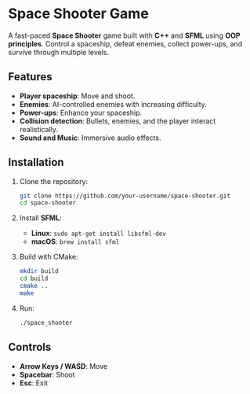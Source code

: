 # Space Shooter Game

A fast-paced **Space Shooter** game built with **C++** and **SFML** using **OOP principles**. Control a spaceship, defeat enemies, collect power-ups, and survive through multiple levels.

## Features

* **Player spaceship**: Move and shoot.
* **Enemies**: AI-controlled enemies with increasing difficulty.
* **Power-ups**: Enhance your spaceship.
* **Collision detection**: Bullets, enemies, and the player interact realistically.
* **Sound and Music**: Immersive audio effects.

## Installation

1. Clone the repository:

   ```bash
   git clone https://github.com/your-username/space-shooter.git
   cd space-shooter
   ```

2. Install **SFML**:

   * **Linux**: `sudo apt-get install libsfml-dev`
   * **macOS**: `brew install sfml`

3. Build with CMake:

   ```bash
   mkdir build
   cd build
   cmake ..
   make
   ```

4. Run:

   ```bash
   ./space_shooter
   ```

## Controls

* **Arrow Keys / WASD**: Move
* **Spacebar**: Shoot
* **Esc**: Exit
